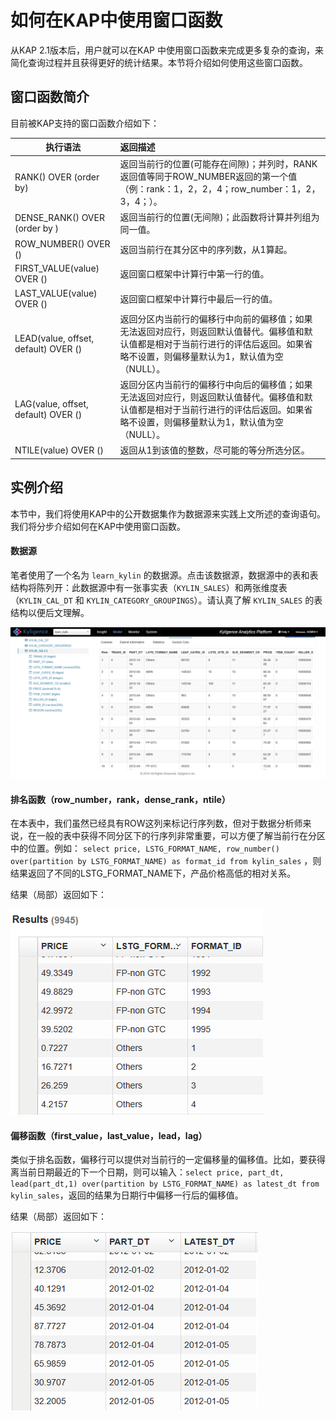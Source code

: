 # 如何在KAP中使用窗口函数

从KAP 2.1版本后，用户就可以在KAP 中使用窗口函数来完成更多复杂的查询，来简化查询过程并且获得更好的统计结果。本节将介绍如何使用这些窗口函数。



## 窗口函数简介

目前被KAP支持的窗口函数介绍如下：

| 执行语法                                 | 返回描述                                     |
| ------------------------------------ | :--------------------------------------- |
| RANK() OVER (order by)               | 返回当前行的位置(可能存在间隙)；并列时，RANK返回值等同于ROW_NUMBER返回的第一个值（例：rank：1，2，2，4；row_number：1，2，3，4；）。 |
| DENSE_RANK() OVER (order by )        | 返回当前行的位置(无间隙)；此函数将计算并列组为同一值。             |
| ROW_NUMBER() OVER ()                 | 返回当前行在其分区中的序列数，从1算起。                     |
| FIRST_VALUE(value) OVER ()           | 返回窗口框架中计算行中第一行的值。                        |
| LAST_VALUE(value) OVER ()            | 返回窗口框架中计算行中最后一行的值。                       |
| LEAD(value, offset, default) OVER () | 返回分区内当前行的偏移行中向前的偏移值；如果无法返回对应行，则返回默认值替代。偏移值和默认值都是相对于当前行进行的评估后返回。如果省略不设置，则偏移量默认为1，默认值为空（NULL）。 |
| LAG(value, offset, default) OVER ()  | 返回分区内当前行的偏移行中向后的偏移值；如果无法返回对应行，则返回默认值替代。偏移值和默认值都是相对于当前行进行的评估后返回。如果省略不设置，则偏移量默认为1，默认值为空（NULL）。 |
| NTILE(value) OVER ()                 | 返回从1到该值的整数，尽可能的等分所选分区。                   |



## 实例介绍

本节中，我们将使用KAP中的公开数据集作为数据源来实践上文所述的查询语句。我们将分步介绍如何在KAP中使用窗口函数。

#### 数据源

笔者使用了一个名为 `learn_kylin` 的数据源。点击该数据源，数据源中的表和表结构将陈列开：此数据源中有一张事实表（`KYLIN_SALES`）和两张维度表（`KYLIN_CAL_DT` 和 `KYLIN_CATEGORY_GROUPINGS`）。请认真了解 `KYLIN_SALES` 的表结构以便后文理解。

![](image/wd_datasample.png)



#### 排名函数（row_number，rank，dense_rank，ntile）

在本表中，我们虽然已经具有ROW这列来标记行序列数，但对于数据分析师来说，在一般的表中获得不同分区下的行序列非常重要，可以方便了解当前行在分区中的位置。例如： `select price, LSTG_FORMAT_NAME, row_number() over(partition by LSTG_FORMAT_NAME) as format_id from kylin_sales` ，则结果返回了不同的LSTG_FORMAT_NAME下，产品价格高低的相对关系。

结果（局部）返回如下：

![](image/wd_row_number.png)



#### 偏移函数（first_value，last_value，lead，lag）

类似于排名函数，偏移行可以提供对当前行的一定偏移量的偏移值。比如，要获得离当前日期最近的下一个日期，则可以输入：`select price, part_dt, lead(part_dt,1) over(partition by LSTG_FORMAT_NAME) as latest_dt from kylin_sales`，返回的结果为日期行中偏移一行后的偏移值。

结果（局部）返回如下：

![](image/wd_lead_date.png)

